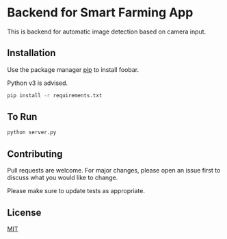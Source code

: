 # Backend for Smart Farming App

This is backend for automatic image detection based on camera input.

## Installation

Use the package manager [pip](https://pip.pypa.io/en/stable/) to install foobar.

Python v3 is advised.

```bash
pip install -r requirements.txt
```

## To Run

```bash
python server.py
```

## Contributing

Pull requests are welcome. For major changes, please open an issue first to discuss what you would like to change.

Please make sure to update tests as appropriate.

## License

[MIT](https://choosealicense.com/licenses/mit/)
